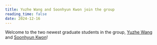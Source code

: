 ```yaml
---
title: Yuzhe Wang and Soonhyun Kwon join the group
reading_time: false
date: 2024-12-16
---
```

Welcome to the two newest graduate students in the group, [Yuzhe Wang](/author/yuzhe-wang/) and [Soonhyun Kwon](/author/soonhyun-kwon/)!

<!--more-->
